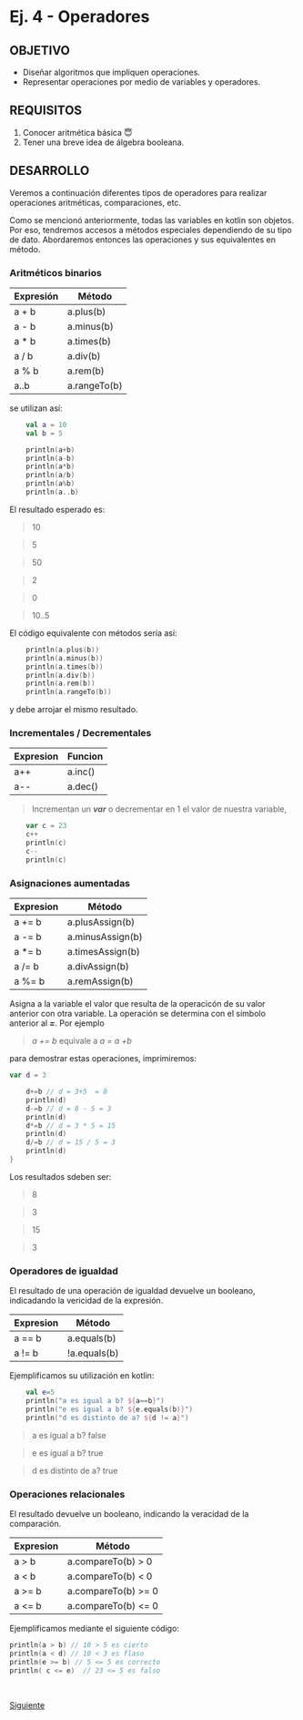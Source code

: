 # Ej. 4 - Operadores

## OBJETIVO

- Diseñar algoritmos que impliquen operaciones.
- Representar operaciones por medio de variables y operadores.

## REQUISITOS

1. Conocer aritmética básica :innocent:
2. Tener una breve idea de álgebra booleana.

## DESARROLLO

Veremos a continuación diferentes tipos de operadores para realizar operaciones aritméticas, comparaciones, etc.

Como se mencionó anteriormente, todas las variables en kotlin son objetos. Por eso, tendremos accesos a métodos especiales dependiendo de su tipo de dato.
Abordaremos entonces las operaciones y sus equivalentes en método.

### Aritméticos binarios

Expresión | Método
----------|--------
a + b | a.plus(b)
a - b | a.minus(b)
a * b | a.times(b)
a / b | a.div(b)
a % b | a.rem(b)
a..b | a.rangeTo(b)


se utilizan así:

```kotlin
    val a = 10
    val b = 5

    println(a+b)
    println(a-b)
    println(a*b)
    println(a/b)
    println(a%b)
    println(a..b)

```

El resultado esperado es: 

>10

>5

>50

>2

>0

>10..5

El código equivalente con métodos sería así:

```kotlin
    println(a.plus(b))
    println(a.minus(b))
    println(a.times(b))
    println(a.div(b))
    println(a.rem(b))
    println(a.rangeTo(b))
```

y debe arrojar el mismo resultado.


### Incrementales / Decrementales

Expresion | Funcion
----------|--------
a++ | a.inc()
a-- | a.dec()

> Incrementan un ***var*** o decrementar en 1 el valor de nuestra variable,
```kotlin
	var c = 23
    c++
    println(c)
    c--
    println(c)
```





### Asignaciones aumentadas


Expresion | Método
----------|--------
a += b | a.plusAssign(b)
a -= b | a.minusAssign(b)
a *= b | a.timesAssign(b)
a /= b | a.divAssign(b)
a %= b | a.remAssign(b)

Asigna a la variable el valor que resulta de la operacicón de su valor anterior con otra variable.  La operación se determina con el símbolo anterior al ***=***. Por ejemplo
 
> *a += b*  equivale a  *a = a +b*

para demostrar estas operaciones, imprimiremos:

```kotlin
var d = 3

    d+=b // d = 3+5  = 8
    println(d)
    d-=b // d = 8 - 5 = 3
    println(d)
    d*=b // d = 3 * 5 = 15
    println(d)
    d/=b // d = 15 / 5 = 3
    println(d)
}
```

Los resultados sdeben ser: 

>8

>3

>15

>3

### Operadores de igualdad

El resultado de una operación de igualdad devuelve un booleano, indicadando la vericidad de la expresión.


Expresion | Método
----------|--------
a == b | a.equals(b)
a != b | !a.equals(b)

Ejemplificamos su utilización en kotlin: 

```kotlin
    val e=5
    println("a es igual a b? ${a==b}")
    println("e es igual a b? ${e.equals(b)}")
    println("d es distinto de a? ${d != a}")
```

>a es igual a b? false

>e es igual a b? true

>d es distinto de a? true

### Operaciones relacionales

El resultado devuelve un booleano, indicando la veracidad de la comparación.

Expresion | Método
----------|--------
a > b | a.compareTo(b) > 0
a < b | a.compareTo(b) < 0
a >= b | a.compareTo(b) >= 0
a <= b | a.compareTo(b) <= 0

Ejemplificamos mediante el siguiente código: 

```kotlin
println(a > b) // 10 > 5 es cierto
println(a < d) // 10 < 3 es flaso
println(e >= b) // 5 <= 5 es correcto
println( c <= e)  // 23 <= 5 es falso
```




</br>

[Siguiente](../Reto-final)



